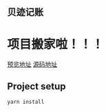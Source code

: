 ## 贝迹记账

# 项目搬家啦！！！

[预览地址](http://macycle.gitee.io/accountbook/#/bill)
[源码地址](https://gitee.com/macycle/bookkeeping_of_shell_trace)

## Project setup
```
yarn install
```

